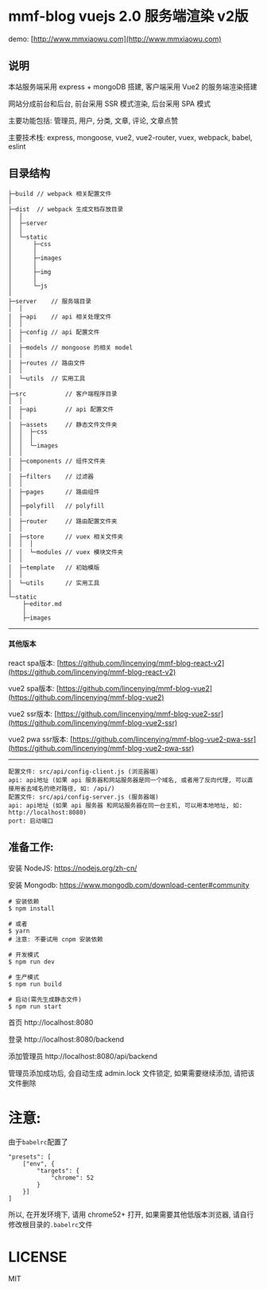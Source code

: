 # mmf-blog vuejs 2.0 服务端渲染 v2版

demo: [http://www.mmxiaowu.com](http://www.mmxiaowu.com)

## 说明

本站服务端采用 express + mongoDB 搭建, 客户端采用 Vue2 的服务端渲染搭建

网站分成前台和后台, 前台采用 SSR 模式渲染, 后台采用 SPA 模式

主要功能包括: 管理员, 用户, 分类, 文章, 评论, 文章点赞

主要技术栈: express, mongoose, vue2, vue2-router, vuex, webpack, babel, eslint

## 目录结构

```
├─build // webpack 相关配置文件
│
├─dist  // webpack 生成文档存放目录
│  │
│  ├─server
│  │
│  └─static
│      ├─css
│      │
│      ├─images
│      │
│      ├─img
│      │
│      └─js
│
├─server    // 服务端目录
│  │
│  ├─api    // api 相关处理文件
│  │
│  ├─config // api 配置文件
│  │
│  ├─models // mongoose 的相关 model
│  │
│  ├─routes // 路由文件
│  │
│  └─utils  // 实用工具
│
├─src           // 客户端程序目录
│  │
│  ├─api        // api 配置文件
│  │
│  ├─assets     // 静态文件文件夹
│  │  ├─css
│  │  │
│  │  └─images
│  │
│  ├─components // 组件文件夹
│  │
│  ├─filters    // 过滤器
│  │
│  ├─pages      // 路由组件
│  │
│  ├─polyfill   // polyfill
│  │
│  ├─router     // 路由配置文件夹
│  │
│  ├─store      // vuex 相关文件夹
│  │  │
│  │  └─modules // vuex 模块文件夹
│  │
│  ├─template   // 初始模版
│  │
│  └─utils      // 实用工具
│
└─static
    ├─editor.md
    │
    ├─images

```

---

#### 其他版本

react spa版本: [https://github.com/lincenying/mmf-blog-react-v2](https://github.com/lincenying/mmf-blog-react-v2)

vue2 spa版本: [https://github.com/lincenying/mmf-blog-vue2](https://github.com/lincenying/mmf-blog-vue2)

vue2 ssr版本: [https://github.com/lincenying/mmf-blog-vue2-ssr](https://github.com/lincenying/mmf-blog-vue2-ssr)

vue2 pwa ssr版本: [https://github.com/lincenying/mmf-blog-vue2-pwa-ssr](https://github.com/lincenying/mmf-blog-vue2-pwa-ssr)

---

```
配置文件: src/api/config-client.js (浏览器端)
api: api地址 (如果 api 服务器和网站服务器是同一个域名, 或者用了反向代理, 可以直接用省去域名的绝对路径, 如: /api/)
配置文件: src/api/config-server.js (服务器端)
api: api地址 (如果 api 服务器 和网站服务器在同一台主机, 可以用本地地址, 如: http://localhost:8080)
port: 启动端口
```

## 准备工作:
安装 NodeJS:
https://nodejs.org/zh-cn/

安装 Mongodb:
https://www.mongodb.com/download-center#community

```shell
# 安装依赖
$ npm install

# 或者
$ yarn
# 注意: 不要试用 cnpm 安装依赖

# 开发模式
$ npm run dev

# 生产模式
$ npm run build

# 启动(需先生成静态文件)
$ npm run start
```

首页
http://localhost:8080

登录
http://localhost:8080/backend

添加管理员
http://localhost:8080/api/backend

管理员添加成功后, 会自动生成 admin.lock 文件锁定, 如果需要继续添加, 请把该文件删除

# 注意:
由于`babelrc`配置了
```
"presets": [
    ["env", {
        "targets": {
            "chrome": 52
        }
    }]
]
```
所以, 在开发环境下, 请用 chrome52+ 打开, 如果需要其他低版本浏览器, 请自行修改根目录的`.babelrc`文件

# LICENSE

MIT
